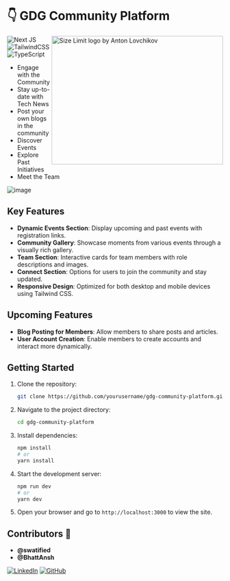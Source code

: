 # 👇 GDG Community Platform

<img src="https://i.ibb.co/0sv8Yh2/image.png" align="right"
     alt="Size Limit logo by Anton Lovchikov" width="400" height="300">

![Next JS](https://img.shields.io/badge/Next-black?style=for-the-badge&logo=next.js&logoColor=white)
![TailwindCSS](https://img.shields.io/badge/tailwindcss-%2338B2AC.svg?style=for-the-badge&logo=tailwind-css&logoColor=white)
![TypeScript](https://img.shields.io/badge/typescript-%23007ACC.svg?style=for-the-badge&logo=typescript&logoColor=white)


- Engage with the Community
- Stay up-to-date with Tech News
- Post your own blogs in the community
- Discover Events
- Explore Past Initiatives
- Meet the Team

![image](https://github.com/user-attachments/assets/60f87791-7a91-4e6f-a9fa-c9784912b87c)

## Key Features

- **Dynamic Events Section**: Display upcoming and past events with registration links.
- **Community Gallery**: Showcase moments from various events through a visually rich gallery.
- **Team Section**: Interactive cards for team members with role descriptions and images.
- **Connect Section**: Options for users to join the community and stay updated.
- **Responsive Design**: Optimized for both desktop and mobile devices using Tailwind CSS.

## Upcoming Features

- **Blog Posting for Members**: Allow members to share posts and articles.
- **User Account Creation**: Enable members to create accounts and interact more dynamically.


## Getting Started

1. Clone the repository:

   ```bash
   git clone https://github.com/yourusername/gdg-community-platform.git
   ```

2. Navigate to the project directory:

   ```bash
   cd gdg-community-platform
   ```

3. Install dependencies:

   ```bash
   npm install
   # or
   yarn install
   ```

4. Start the development server:

   ```bash
   npm run dev
   # or
   yarn dev
   ```

5. Open your browser and go to `http://localhost:3000` to view the site.


## Contributors 👥

- **@swatified**
- **@BhattAnsh**

[![LinkedIn](https://img.shields.io/badge/LinkedIn-0A66C2.svg?style=for-the-badge&logo=LinkedIn&logoColor=white)](https://www.linkedin.com/in/dev-swati/)
[![GitHub](https://img.shields.io/badge/GitHub-100000?style=for-the-badge&logo=github&logoColor=white)](https://github.com/swatified)
